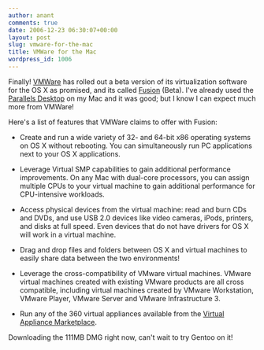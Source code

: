 ```yaml
---
author: anant
comments: true
date: 2006-12-23 06:30:07+00:00
layout: post
slug: vmware-for-the-mac
title: VMWare for the Mac
wordpress_id: 1006
---
```


Finally! [VMWare](http://www.vmware.com/) has rolled out a beta version of its
virtualization software for the OS X as promised, and its called
[Fusion](http://www.vmware.com/products/beta/fusion/) (Beta). I've already
used the
[Parallels Desktop](http://www.parallels.com/en/products/workstation/mac/) on
my Mac and it was good; but I know I can expect much more from VMWare!

Here's a list of features that VMWare claims to offer with Fusion:

* Create and run a wide variety of 32- and 64-bit x86 operating systems on
OS X without rebooting. You can simultaneously run PC applications next to
your OS X applications.

* Leverage Virtual SMP capabilities to gain additional performance
improvements. On any Mac with dual-core processors, you can assign multiple
CPUs to your virtual machine to gain additional performance for
CPU-intensive workloads.

* Access physical devices from the virtual machine: read and burn CDs and
DVDs, and use USB 2.0 devices like video cameras, iPods, printers, and disks
at full speed. Even devices that do not have drivers for OS X will work in
a virtual machine.

* Drag and drop files and folders between OS X and virtual machines to
easily share data between the two environments!

* Leverage the cross-compatibility of VMware virtual machines. VMware
virtual machines created with existing VMware products are all cross
compatible, including virtual machines created by VMware Workstation, VMware
Player, VMware Server and VMware Infrastructure 3.

* Run any of the 360 virtual appliances available from the
[Virtual Appliance Marketplace](http://vam.vmware.com/).

Downloading the 111MB DMG right now, can't wait to try Gentoo on it!
